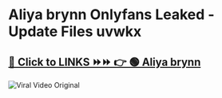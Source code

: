 
 # Aliya brynn Onlyfans Leaked - Update Files uvwkx

## <h2><a href="https://clipsfans.com/Aliya_brynn&ref=git">🔗 Click to LINKS ⏩⏩ 👉 🟢 Aliya brynn </a></h2>

<a href="https://clipsfans.com/Aliya_brynn&ref=git" rel="nofollow" data-target="animated-image.originalLink"><img src="https://i.ibb.co.com/xMMVF88/686577567.gif" alt="Viral Video Original" style="max-width: 100%; display: inline-block;" data-target="animated-image.originalImage"></a>

